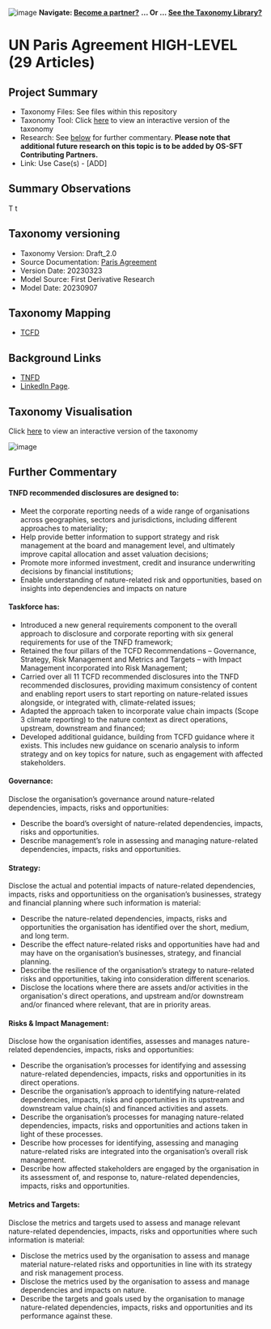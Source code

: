 ![image](https://user-images.githubusercontent.com/112073913/188821900-0c411acf-fbdd-4163-adc9-3ba4e2be78df.png)
**Navigate: [Become a partner?](https://github.com/OS-SFT/06-COLLABORATORS-PARTNERS)**
**... Or ... [See the Taxonomy Library?](https://github.com/orgs/OS-SFT/projects/2)**

# UN Paris Agreement HIGH-LEVEL (29 Articles)

## Project Summary
- Taxonomy Files: See files within this repository
- Taxonomy Tool: Click [here](https://os-sft.solidatus.com/viewer/650c26788f6f032c7aee4b48) to view an interactive version of the taxonomy 
- Research: See [below]([XXXXX](https://github.com/OS-SFT/Taxonomy-Mappings-Library/tree/main/Single%20Taxonomies/Paris%20Agreement)) for further commentary. **Please note that additional future research on this topic is to be added by OS-SFT Contributing Partners.**
- Link: Use Case(s) - [ADD]

## Summary Observations
T  t

## Taxonomy versioning

- Taxonomy Version: Draft_2.0
- Source Documentation: [Paris Agreement]()
- Version Date: 20230323
- Model Source: First Derivative Research
- Model Date: 20230907

## Taxonomy Mapping
* [TCFD](https://github.com/OS-SFT/Taxonomy-Mappings-Library/tree/main/Single%20Taxonomies/TCFD)

## Background Links
- [TNFD](https://tnfd.global/)
- [LinkedIn Page](https://www.linkedin.com/company/taskforce-on-nature-related-financial-disclosures-tnfd/).


## Taxonomy Visualisation

Click [here](https://os-sft.solidatus.com/viewer/share/hZ26grXBOM08dTEKQpGTqYeL4rGC8f7v) to view an interactive version of the taxonomy

![image](https://github.com/OS-SFT/Taxonomy-Mappings-Library/assets/112079442/28ccd9b5-2974-4384-9707-69735a930618)

## Further Commentary
#### TNFD recommended disclosures are designed to:

* Meet the corporate reporting needs of a wide range of organisations across geographies, sectors and jurisdictions, including different approaches to materiality;
* Help provide better information to support strategy and risk management at the board and management level, and ultimately improve capital allocation and asset valuation decisions;
* Promote more informed investment, credit and insurance underwriting decisions by financial institutions; 
* Enable understanding of nature-related risk and opportunities, based on insights into dependencies and impacts on nature

#### Taskforce has:

* Introduced a new general requirements component to the overall approach to disclosure and corporate reporting with six general requirements for use of the TNFD framework;
* Retained the four pillars of the TCFD Recommendations – Governance, Strategy, Risk Management and Metrics and Targets – with Impact Management incorporated into Risk Management;
* Carried over all 11 TCFD recommended disclosures into the TNFD recommended disclosures, providing maximum consistency of content and enabling report users to start reporting on nature-related issues alongside, or integrated with, climate-related issues;
* Adapted the approach taken to incorporate value chain impacts (Scope 3 climate reporting) to the nature context as direct operations, upstream, downstream and financed; 
* Developed additional guidance, building from TCFD guidance where it exists. 
This includes new guidance on scenario analysis to inform strategy and on key topics for nature, such as engagement with affected stakeholders.

#### Governance:
Disclose the organisation’s governance around nature-related dependencies, impacts, risks and opportunities:
* Describe the board’s oversight of nature-related dependencies, impacts, risks and opportunities.
* Describe management’s role in assessing and managing nature-related dependencies, impacts, risks and opportunities.
#### Strategy:
Disclose the actual and potential impacts of nature-related dependencies, impacts, risks and opportunitiess on the organisation’s businesses, strategy and financial planning where such information is material:
* Describe the nature-related dependencies, impacts, risks and opportunities the organisation has identified over the short, medium, and long term.
* Describe the effect nature-related risks and opportunities have had and may have on the organisation’s businesses, strategy, and financial planning.
* Describe the resilience of the organisation’s strategy to nature-related risks and opportunities, taking into consideration different scenarios.
* Disclose the locations where there are assets and/or activities in the organisation's direct operations, and upstream and/or downstream and/or financed where relevant, that are in priority areas.
#### Risks & Impact Management:
Disclose how the organisation identifies, assesses and manages nature-related dependencies, impacts, risks and opportunities:
* Describe the organisation’s processes for identifying and assessing nature-related dependencies, impacts, risks and opportunities in its direct operations.
* Describe the organisation’s approach to identifying nature-related dependencies, impacts, risks and opportunities in its upstream and downstream value chain(s) and financed activities and assets.
* Describe the organisation’s processes for managing nature-related dependencies, impacts, risks and opportunities and actions taken in light of these processes. 
* Describe how processes for identifying, assessing and managing nature-related risks are integrated into the organisation’s overall risk management.
* Describe how affected stakeholders are engaged by the organisation in its assessment of, and response to, nature-related dependencies, impacts, risks and opportunities.
#### Metrics and Targets:
Disclose the metrics and targets used to assess and manage relevant nature-related dependencies, impacts, risks and opportunities where such information is material:
* Disclose the metrics used by the organisation to assess and manage material nature-related risks and opportunities in line with its strategy and risk management process.
* Disclose the metrics used by the organisation to assess and manage dependencies and impacts on nature.
* Describe the targets and goals used by the organisation to manage nature-related dependencies, impacts, risks and opportunities and its performance against these.
